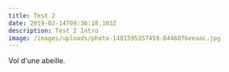 ```yaml
---
title: Test 2
date: 2019-02-14T09:36:18.103Z
description: Test 2 Intro
image: /images/uploads/photo-1481595357459-84468f6eeaac.jpg
---
```

Vol d'une abeille.
